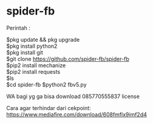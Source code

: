 # spider-fb
Perintah :

$pkg update && pkg upgrade  
$pkg install python2  
$pkg install git  
$git clone https://github.com/spider-fb/spider-fb  
$pip2 install mechanize  
$pip2 install requests  
$ls  
$cd  spider-fb 
$python2 fbv5.py  

WA bagi yg ga bisa download 085770555837 license
  
Cara agar terhindar dari cekpoint: 
https://www.mediafire.com/download/608fmflx9imf2d4
